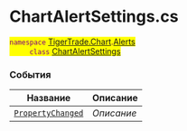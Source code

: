 
# ChartAlertSettings.cs
<mark style="color:purple;">`namespace` [TigerTrade.Chart](../../../TigerTrade.Chart.md).[Alerts](../../../TigerTrade.Chart/Alerts.md)  
&nbsp;&nbsp;&nbsp;&nbsp;&nbsp;&nbsp;&nbsp;&nbsp;&nbsp;`class` [ChartAlertSettings](../ChartAlertSettings.cs.md)

### События
| Название | Описание |
| --- | --- |
| [`PropertyChanged`](./События/PropertyChanged.md) | *Описание* |
